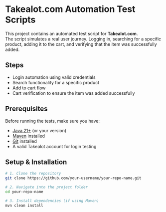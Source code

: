 # Takealot.com Automation Test Scripts

This project contains an automated test script for **Takealot.com**.  
The script simulates a real user journey. Logging in, searching for a specific product, adding it to the cart, and verifying that the item was successfully added.

## Steps

- Login automation using valid credentials  
- Search functionality for a specific product  
- Add to cart flow  
- Cart verification to ensure the item was added successfully


## Prerequisites

Before running the tests, make sure you have:

- [Java 21+](https://www.oracle.com/java/technologies/downloads/) (or your version)  
- [Maven](https://maven.apache.org/) installed  
- [Git](https://git-scm.com/) installed  
- A valid Takealot account for login testing

## Setup & Installation

```bash
# 1. Clone the repository
git clone https://github.com/your-username/your-repo-name.git

# 2. Navigate into the project folder
cd your-repo-name

# 3. Install dependencies (if using Maven)
mvn clean install

